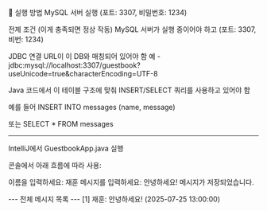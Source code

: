 🚀 실행 방법
MySQL 서버 실행 (포트: 3307, 비밀번호: 1234)

전제 조건 (이게 충족되면 정상 작동)
MySQL 서버가 실행 중이어야 하고 (포트: 3307, 비번: 1234)

JDBC 연결 URL이 이 DB와 매칭되어 있어야 함
예 - jdbc:mysql://localhost:3307/guestbook?useUnicode=true&characterEncoding=UTF-8


Java 코드에서 이 테이블 구조에 맞춰 INSERT/SELECT 쿼리를 사용하고 있어야 함

예를 들어 INSERT INTO messages (name, message)

또는 SELECT * FROM messages

--------------------------------------------------

IntelliJ에서 GuestbookApp.java 실행

콘솔에서 아래 흐름에 따라 사용:


이름을 입력하세요: 재훈
메시지를 입력하세요: 안녕하세요!
메시지가 저장되었습니다.

--- 전체 메시지 목록 ---
[1] 재훈: 안녕하세요! (2025-07-25 13:00:00)
